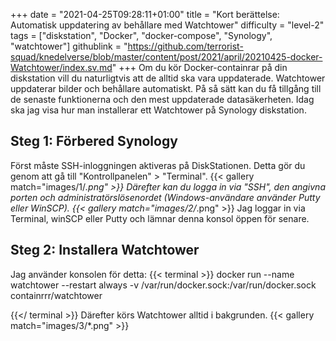 +++
date = "2021-04-25T09:28:11+01:00"
title = "Kort berättelse: Automatisk uppdatering av behållare med Watchtower"
difficulty = "level-2"
tags = ["diskstation", "Docker", "docker-compose", "Synology", "watchtower"]
githublink = "https://github.com/terrorist-squad/knedelverse/blob/master/content/post/2021/april/20210425-docker-Watchtower/index.sv.md"
+++
Om du kör Docker-containrar på din diskstation vill du naturligtvis att de alltid ska vara uppdaterade. Watchtower uppdaterar bilder och behållare automatiskt. På så sätt kan du få tillgång till de senaste funktionerna och den mest uppdaterade datasäkerheten. Idag ska jag visa hur man installerar ett Watchtower på Synology diskstation.
## Steg 1: Förbered Synology
Först måste SSH-inloggningen aktiveras på DiskStationen. Detta gör du genom att gå till "Kontrollpanelen" > "Terminal".
{{< gallery match="images/1/*.png" >}}
Därefter kan du logga in via "SSH", den angivna porten och administratörslösenordet (Windows-användare använder Putty eller WinSCP).
{{< gallery match="images/2/*.png" >}}
Jag loggar in via Terminal, winSCP eller Putty och lämnar denna konsol öppen för senare.
## Steg 2: Installera Watchtower
Jag använder konsolen för detta:
{{< terminal >}}
docker run --name watchtower --restart always -v /var/run/docker.sock:/var/run/docker.sock containrrr/watchtower

{{</ terminal >}}
Därefter körs Watchtower alltid i bakgrunden.
{{< gallery match="images/3/*.png" >}}

